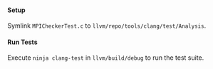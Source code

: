 #### Setup
Symlink `MPICheckerTest.c` to `llvm/repo/tools/clang/test/Analysis`.<br>
#### Run Tests
Execute `ninja clang-test` in `llvm/build/debug` to run the test suite.
